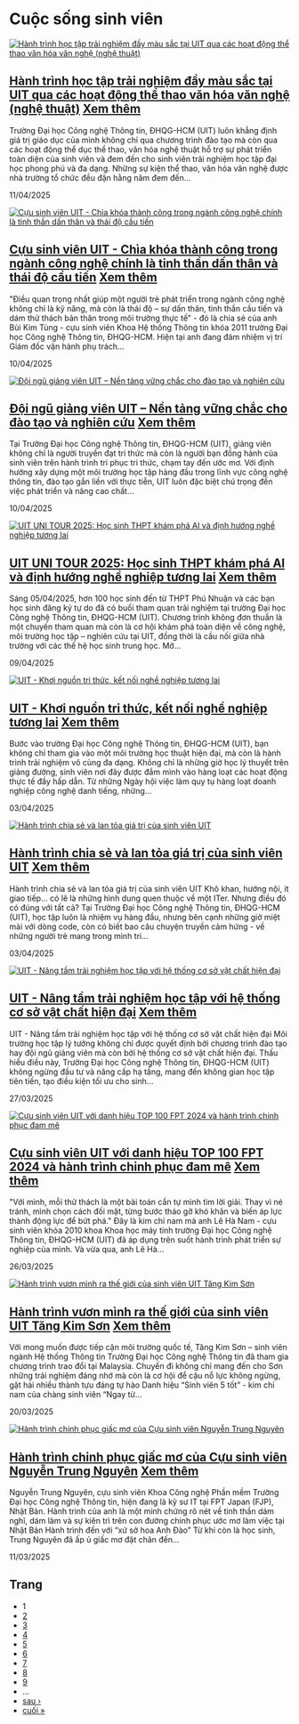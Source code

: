 # Cuộc sống sinh viên

[![Hành trình học tập trải nghiệm đầy màu sắc tại UIT qua các hoạt động thể thao văn hóa văn nghệ (nghệ thuật)](https://tuyensinh.uit.edu.vn/sites/default/files/styles/uitnews/public/uploads/images/thumbs/202504/n23.jpg?itok=-UVvqoPR "Hành trình học tập trải nghiệm đầy màu sắc tại UIT qua các hoạt động thể thao văn hóa văn nghệ (nghệ thuật)")](/hanh-trinh-hoc-tap-trai-nghiem-day-mau-sac-tai-uit-qua-cac-hoat-dong-thao-van-hoa-van-nghe-nghe-thuat)

## [Hành trình học tập trải nghiệm đầy màu sắc tại UIT qua các hoạt động thể thao văn hóa văn nghệ (nghệ thuật)](/hanh-trinh-hoc-tap-trai-nghiem-day-mau-sac-tai-uit-qua-cac-hoat-dong-thao-van-hoa-van-nghe-nghe-thuat) [Xem thêm](/hanh-trinh-hoc-tap-trai-nghiem-day-mau-sac-tai-uit-qua-cac-hoat-dong-thao-van-hoa-van-nghe-nghe-thuat)

Trường Đại học Công nghệ Thông tin, ĐHQG-HCM (UIT) luôn khẳng định giá trị giáo dục của mình không chỉ qua chương trình đào tạo mà còn qua các hoạt động thể dục thể thao, văn hóa nghệ thuật hỗ trợ sự phát triển toàn diện của sinh viên và đem đến cho sinh viên trải nghiệm học tập đại học phong phú và đa dạng. Những sự kiện thể thao, văn hóa văn nghệ được nhà trường tổ chức đều đặn hằng năm đem đến...

11/04/2025

[![Cựu sinh viên UIT - Chìa khóa thành công trong ngành công nghệ chính là tinh thần dấn thân và thái độ cầu tiến](https://tuyensinh.uit.edu.vn/sites/default/files/styles/uitnews/public/uploads/images/thumbs/202504/4973d9c267b5d4eb8da4.jpg?itok=CLEM57TT "Cựu sinh viên UIT - Chìa khóa thành công trong ngành công nghệ chính là tinh thần dấn thân và thái độ cầu tiến")](/cuu-sinh-vien-uit-chia-khoa-thanh-cong-trong-nganh-cong-nghe-chinh-la-tinh-dan-va-thai-do-cau-tien)

## [Cựu sinh viên UIT - Chìa khóa thành công trong ngành công nghệ chính là tinh thần dấn thân và thái độ cầu tiến](/cuu-sinh-vien-uit-chia-khoa-thanh-cong-trong-nganh-cong-nghe-chinh-la-tinh-dan-va-thai-do-cau-tien) [Xem thêm](/cuu-sinh-vien-uit-chia-khoa-thanh-cong-trong-nganh-cong-nghe-chinh-la-tinh-dan-va-thai-do-cau-tien)

"Điều quan trọng nhất giúp một người trẻ phát triển trong ngành công nghệ không chỉ là kỹ năng, mà còn là thái độ – sự dấn thân, tinh thần cầu tiến và dám thử thách bản thân trong môi trường thực tế" - đó là chia sẻ của anh Bùi Kim Tùng - cựu sinh viên Khoa Hệ thống Thông tin khóa 2011 trường Đại học Công nghệ Thông tin, ĐHQG-HCM. Hiện tại anh đang đảm nhiệm vị trí Giám đốc vận hành phụ trách...

10/04/2025

[![Đội ngũ giảng viên UIT – Nền tảng vững chắc cho đào tạo và nghiên cứu](https://tuyensinh.uit.edu.vn/sites/default/files/styles/uitnews/public/uploads/images/thumbs/202504/488656960_1121536373345699_915786500926788588_n.jpg?itok=ZFqxp1ef "Đội ngũ giảng viên UIT – Nền tảng vững chắc cho đào tạo và nghiên cứu")](/doi-ngu-giang-vien-uit-nen-tang-vung-chac-cho-dao-tao-va-nghien-cuu)

## [Đội ngũ giảng viên UIT – Nền tảng vững chắc cho đào tạo và nghiên cứu](/doi-ngu-giang-vien-uit-nen-tang-vung-chac-cho-dao-tao-va-nghien-cuu) [Xem thêm](/doi-ngu-giang-vien-uit-nen-tang-vung-chac-cho-dao-tao-va-nghien-cuu)

Tại Trường Đại học Công nghệ Thông tin, ĐHQG-HCM (UIT), giảng viên không chỉ là người truyền đạt tri thức mà còn là người bạn đồng hành của sinh viên trên hành trình tri phục tri thức, chạm tay đến ước mơ. Với định hướng xây dựng một môi trường học tập hàng đầu trong lĩnh vực công nghệ thông tin, đào tạo gắn liền với thực tiễn, UIT luôn đặc biệt chú trọng đến việc phát triển và nâng cao chất...

10/04/2025

[![UIT UNI TOUR 2025: Học sinh THPT khám phá AI và định hướng nghề nghiệp tương lai](https://tuyensinh.uit.edu.vn/sites/default/files/styles/uitnews/public/uploads/images/thumbs/202504/unitour1_003.jpg?itok=2ExD0N-n "UIT UNI TOUR 2025: Học sinh THPT khám phá AI và định hướng nghề nghiệp tương lai")](/uit-uni-tour-2025-hoc-sinh-thpt-kham-pha-ai-va-dinh-huong-nghe-nghiep-tuong-lai)

## [UIT UNI TOUR 2025: Học sinh THPT khám phá AI và định hướng nghề nghiệp tương lai](/uit-uni-tour-2025-hoc-sinh-thpt-kham-pha-ai-va-dinh-huong-nghe-nghiep-tuong-lai) [Xem thêm](/uit-uni-tour-2025-hoc-sinh-thpt-kham-pha-ai-va-dinh-huong-nghe-nghiep-tuong-lai)

Sáng 05/04/2025, hơn 100 học sinh đến từ THPT Phú Nhuận và các bạn học sinh đăng ký tự do đã có buổi tham quan trải nghiệm tại trường Đại học Công nghệ Thông tin, ĐHQG-HCM (UIT). Chương trình không đơn thuần là một chuyến tham quan mà còn là cơ hội khám phá toàn diện về công nghệ, môi trường học tập – nghiên cứu tại UIT, đồng thời là cầu nối giữa nhà trường với các thế hệ học sinh trung học.
Mở...

09/04/2025

[![UIT - Khơi nguồn tri thức, kết nối nghề nghiệp tương lai ](https://tuyensinh.uit.edu.vn/sites/default/files/styles/uitnews/public/uploads/images/thumbs/202504/b7.jpg?itok=okT_ccWn "UIT - Khơi nguồn tri thức, kết nối nghề nghiệp tương lai ")](/uit-khoi-nguon-tri-thuc-ket-noi-nghe-nghiep-tuong-lai)

## [UIT - Khơi nguồn tri thức, kết nối nghề nghiệp tương lai](/uit-khoi-nguon-tri-thuc-ket-noi-nghe-nghiep-tuong-lai) [Xem thêm](/uit-khoi-nguon-tri-thuc-ket-noi-nghe-nghiep-tuong-lai)

Bước vào trường Đại học Công nghệ Thông tin, ĐHQG-HCM (UIT), bạn không chỉ tham gia vào một môi trường học thuật hiện đại, mà còn là hành trình trải nghiệm vô cùng đa dạng. Không chỉ là những giờ học lý thuyết trên giảng đường, sinh viên nơi đây được đắm mình vào hàng loạt các hoạt động thực tế đầy hấp dẫn. Từ những Ngày hội việc làm quy tụ hàng loạt doanh nghiệp công nghệ danh tiếng, những...

03/04/2025

[![Hành trình chia sẻ và lan tỏa giá trị của sinh viên UIT](https://tuyensinh.uit.edu.vn/sites/default/files/styles/uitnews/public/uploads/images/thumbs/202504/481669770_957037929916698_8943543062826777598_n.jpg?itok=FiLmWp6G "Hành trình chia sẻ và lan tỏa giá trị của sinh viên UIT")](/hanh-trinh-chia-se-va-lan-toa-gia-tri-cua-sinh-vien-uit)

## [Hành trình chia sẻ và lan tỏa giá trị của sinh viên UIT](/hanh-trinh-chia-se-va-lan-toa-gia-tri-cua-sinh-vien-uit) [Xem thêm](/hanh-trinh-chia-se-va-lan-toa-gia-tri-cua-sinh-vien-uit)

Hành trình chia sẻ và lan tỏa giá trị của sinh viên UIT
Khô khan, hướng nội, ít giao tiếp… có lẽ là những hình dung quen thuộc về một ITer. Nhưng điều đó có đúng với tất cả? Tại Trường Đại học Công nghệ Thông tin, ĐHQG-HCM (UIT), học tập luôn là nhiệm vụ hàng đầu, nhưng bên cạnh những giờ miệt mài với dòng code, còn có biết bao câu chuyện truyền cảm hứng - về những người trẻ mang trong mình tri...

03/04/2025

[![UIT - Nâng tầm trải nghiệm học tập với hệ thống cơ sở vật chất hiện đại](https://tuyensinh.uit.edu.vn/sites/default/files/styles/uitnews/public/uploads/images/thumbs/202503/_pdh5910_0.jpg?itok=whGnIfN0 "UIT - Nâng tầm trải nghiệm học tập với hệ thống cơ sở vật chất hiện đại")](/uit-nang-tam-trai-nghiem-hoc-tap-voi-he-thong-co-so-vat-chat-hien-dai)

## [UIT - Nâng tầm trải nghiệm học tập với hệ thống cơ sở vật chất hiện đại](/uit-nang-tam-trai-nghiem-hoc-tap-voi-he-thong-co-so-vat-chat-hien-dai) [Xem thêm](/uit-nang-tam-trai-nghiem-hoc-tap-voi-he-thong-co-so-vat-chat-hien-dai)

UIT - Nâng tầm trải nghiệm học tập với hệ thống cơ sở vật chất hiện đại
Môi trường học tập lý tưởng không chỉ được quyết định bởi chương trình đào tạo hay đội ngũ giảng viên mà còn bởi hệ thống cơ sở vật chất hiện đại. Thấu hiểu điều này, Trường Đại học Công nghệ Thông tin, ĐHQG-HCM (UIT) không ngừng đầu tư và nâng cấp hạ tầng, mang đến không gian học tập tiên tiến, tạo điều kiện tối ưu cho sinh...

27/03/2025

[![Cựu sinh viên UIT với danh hiệu TOP 100 FPT 2024 và hành trình chinh phục đam mê](https://tuyensinh.uit.edu.vn/sites/default/files/styles/uitnews/public/uploads/images/thumbs/202503/le_ha_nam_2.jpg?itok=0_QcKfHQ "Cựu sinh viên UIT với danh hiệu TOP 100 FPT 2024 và hành trình chinh phục đam mê")](/cuu-sinh-vien-uit-voi-danh-hieu-top-100-fpt-2024-va-hanh-trinh-chinh-phuc-dam-me)

## [Cựu sinh viên UIT với danh hiệu TOP 100 FPT 2024 và hành trình chinh phục đam mê](/cuu-sinh-vien-uit-voi-danh-hieu-top-100-fpt-2024-va-hanh-trinh-chinh-phuc-dam-me) [Xem thêm](/cuu-sinh-vien-uit-voi-danh-hieu-top-100-fpt-2024-va-hanh-trinh-chinh-phuc-dam-me)

"Với mình, mỗi thử thách là một bài toán cần tự mình tìm lời giải. Thay vì né tránh, mình chọn cách đối mặt, từng bước tháo gỡ khó khăn và biến áp lực thành động lực để bứt phá." Đây là kim chỉ nam mà anh Lê Hà Nam - cựu sinh viên khóa 2010 khoa Khoa học máy tính trường Đại học Công nghệ Thông tin, ĐHQG-HCM (UIT) đã áp dụng trên suốt hành trình phát triển sự nghiệp của mình. Và vừa qua, anh Lê Hà...

26/03/2025

[![Hành trình vươn mình ra thế giới của sinh viên UIT Tăng Kim Sơn](https://tuyensinh.uit.edu.vn/sites/default/files/styles/uitnews/public/uploads/images/thumbs/202503/2.jpg?itok=U571tSrw "Hành trình vươn mình ra thế giới của sinh viên UIT Tăng Kim Sơn")](/hanh-trinh-vuon-minh-ra-gioi-cua-sinh-vien-uit-tang-kim-son)

## [Hành trình vươn mình ra thế giới của sinh viên UIT Tăng Kim Sơn](/hanh-trinh-vuon-minh-ra-gioi-cua-sinh-vien-uit-tang-kim-son) [Xem thêm](/hanh-trinh-vuon-minh-ra-gioi-cua-sinh-vien-uit-tang-kim-son)

Với mong muốn được tiếp cận môi trường quốc tế, Tăng Kim Sơn – sinh viên ngành Hệ thống Thông tin Trường Đại học Công nghệ Thông tin đã tham gia chương trình trao đổi tại Malaysia. Chuyến đi không chỉ mang đến cho Sơn những trải nghiệm đáng nhớ mà còn là cơ hội để cậu nỗ lực không ngừng, gặt hái nhiều thành tựu đáng tự hào
Danh hiệu “Sinh viên 5 tốt” - kim chỉ nam của chàng sinh viên
“Ngay từ...

20/03/2025

[![Hành trình chinh phục giấc mơ của Cựu sinh viên Nguyễn Trung Nguyên](https://tuyensinh.uit.edu.vn/sites/default/files/styles/uitnews/public/uploads/images/thumbs/202503/5bd6cfc8-2f04-4a06-97da-805486fcf1dd.jpg?itok=Emq3OPgx "Hành trình chinh phục giấc mơ của Cựu sinh viên Nguyễn Trung Nguyên")](/hanh-trinh-chinh-phuc-giac-mo-cua-cuu-sinh-vien-nguyen-trung-nguyen)

## [Hành trình chinh phục giấc mơ của Cựu sinh viên Nguyễn Trung Nguyên](/hanh-trinh-chinh-phuc-giac-mo-cua-cuu-sinh-vien-nguyen-trung-nguyen) [Xem thêm](/hanh-trinh-chinh-phuc-giac-mo-cua-cuu-sinh-vien-nguyen-trung-nguyen)

Nguyễn Trung Nguyên, cựu sinh viên Khoa Công nghệ Phần mềm Trường Đại học Công nghệ Thông tin, hiện đang là kỹ sư IT tại FPT Japan (FJP), Nhật Bản. Hành trình của anh là một minh chứng rõ nét về tinh thần dám nghĩ, dám làm và sự kiên trì trên con đường chinh phục ước mơ làm việc tại Nhật Bản
Hành trình đến với “xứ sở hoa Anh Đào”
Từ khi còn là học sinh, Trung Nguyên đã ấp ủ giấc mơ đặt chân đến...

11/03/2025

## Trang

* 1
* [2](/cuoc-song-sinh-vien?page=1 "Đến trang 2")
* [3](/cuoc-song-sinh-vien?page=2 "Đến trang 3")
* [4](/cuoc-song-sinh-vien?page=3 "Đến trang 4")
* [5](/cuoc-song-sinh-vien?page=4 "Đến trang 5")
* [6](/cuoc-song-sinh-vien?page=5 "Đến trang 6")
* [7](/cuoc-song-sinh-vien?page=6 "Đến trang 7")
* [8](/cuoc-song-sinh-vien?page=7 "Đến trang 8")
* [9](/cuoc-song-sinh-vien?page=8 "Đến trang 9")
* …
* [sau ›](/cuoc-song-sinh-vien?page=1 "Đến trang sau")
* [cuối »](/cuoc-song-sinh-vien?page=39 "Đến trang cuối cùng")